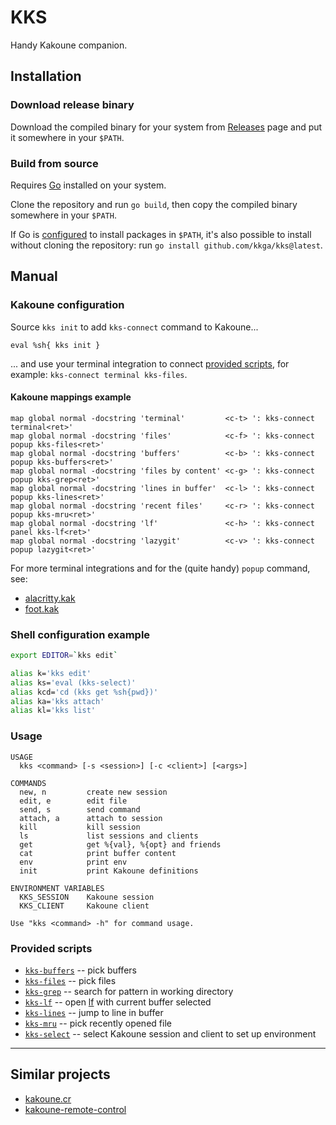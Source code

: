 # KKS

Handy Kakoune companion.

## Installation

### Download release binary

Download the compiled binary for your system from
[Releases](https://github.com/kkga/kks/releases) page and put it somewhere in
your `$PATH`.

### Build from source

Requires [Go](https://golang.org/) installed on your system.

Clone the repository and run `go build`, then copy the compiled binary somewhere
in your `$PATH`.

If Go is [configured](https://golang.org/ref/mod#go-install) to install packages
in `$PATH`, it's also possible to install without cloning the repository: run
`go install github.com/kkga/kks@latest`.

## Manual

### Kakoune configuration

Source `kks init` to add `kks-connect` command to Kakoune...

```kak
eval %sh{ kks init }
```

... and use your terminal integration to connect
[provided scripts](#provided-scripts), for example:
`kks-connect terminal kks-files`.

#### Kakoune mappings example

```kak
map global normal -docstring 'terminal'         <c-t> ': kks-connect terminal<ret>'
map global normal -docstring 'files'            <c-f> ': kks-connect popup kks-files<ret>'
map global normal -docstring 'buffers'          <c-b> ': kks-connect popup kks-buffers<ret>'
map global normal -docstring 'files by content' <c-g> ': kks-connect popup kks-grep<ret>'
map global normal -docstring 'lines in buffer'  <c-l> ': kks-connect popup kks-lines<ret>'
map global normal -docstring 'recent files'     <c-r> ': kks-connect popup kks-mru<ret>'
map global normal -docstring 'lf'               <c-h> ': kks-connect panel kks-lf<ret>'
map global normal -docstring 'lazygit'          <c-v> ': kks-connect popup lazygit<ret>'
```

For more terminal integrations and for the (quite handy) `popup` command, see:

- [alacritty.kak](https://github.com/alexherbo2/alacritty.kak)
- [foot.kak](https://github.com/kkga/foot.kak)

### Shell configuration example

```sh
export EDITOR=`kks edit`

alias k='kks edit'
alias ks='eval (kks-select)'
alias kcd='cd (kks get %sh{pwd})'
alias ka='kks attach'
alias kl='kks list'
```

### Usage

```
USAGE
  kks <command> [-s <session>] [-c <client>] [<args>]

COMMANDS
  new, n         create new session
  edit, e        edit file
  send, s        send command
  attach, a      attach to session
  kill           kill session
  ls             list sessions and clients
  get            get %{val}, %{opt} and friends
  cat            print buffer content
  env            print env
  init           print Kakoune definitions

ENVIRONMENT VARIABLES
  KKS_SESSION    Kakoune session
  KKS_CLIENT     Kakoune client

Use "kks <command> -h" for command usage.
```

### Provided scripts

- [`kks-buffers`](./scripts/kks-buffers) -- pick buffers
- [`kks-files`](./scripts/kks-files) -- pick files
- [`kks-grep`](./scripts/kks-grep) -- search for pattern in working directory
- [`kks-lf`](./scripts/kks-lf) -- open [lf] with current buffer selected
- [`kks-lines`](./scripts/kks-lines) -- jump to line in buffer
- [`kks-mru`](./scripts/kks-mru) -- pick recently opened file
- [`kks-select`](./scripts/kks-select) -- select Kakoune session and client to
  set up environment

[lf]: https://github.com/gokcehan/lf

---

## Similar projects

- [kakoune.cr](https://github.com/alexherbo2/kakoune.cr)
- [kakoune-remote-control](https://github.com/danr/kakoune-remote-control)
